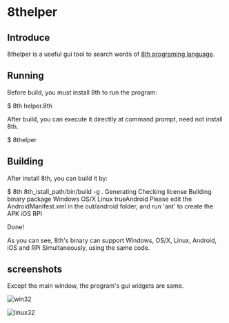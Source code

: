 # 8thelper

## Introduce

8thelper is a useful gui tool to search words of [8th programing language](http://8th-dev.com).

## Running

Before build, you must install 8th to run the program:

$ 8th helper.8th

After build, you can execute it directlly at command prompt, need not install 8th.

$ 8thelper

## Building

After install 8th, you can build it by:

$ 8th 8th_istall_path/bin/build -g .
Generating
Checking license
Building binary package
Windows
OS/X
Linux
trueAndroid
Please edit the AndroidManifest.xml in the out/android folder, and run 'ant' to create the APK
iOS
RPI

Done!

As you can see, 8th's binary can support Windows, OS/X, Linux, Android, iOS and RPi Simultaneously, using the same code.


## screenshots

Except the main window, the program's gui widgets are same.

![win32](https://content-na.drive.amazonaws.com/cdproxy/templink/IYdghuXIVpDCULjuTdVchxuesuN8B8vqJ6HbIouWMLkE0Xnc3/alt/thumb?viewBox=1280)

![linux32](https://content-na.drive.amazonaws.com/cdproxy/templink/0Os5fwAs8G17-cVkTnezfiPgafzH08vf5Q8VviGaygME0Xnc3/alt/thumb?viewBox=1280)
